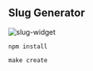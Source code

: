 Slug Generator
--------------

![slug-widget](http://contentful.github.io/ui-extensions-sdk/assets/slug-widget.png)

`npm install`

`make create`
